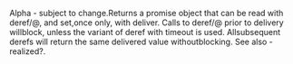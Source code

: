 Alpha - subject to change.Returns a promise object that can be read with deref/@, and set,once only, with deliver. Calls to deref/@ prior to delivery willblock, unless the variant of deref with timeout is used. Allsubsequent derefs will return the same delivered value withoutblocking. See also - realized?.